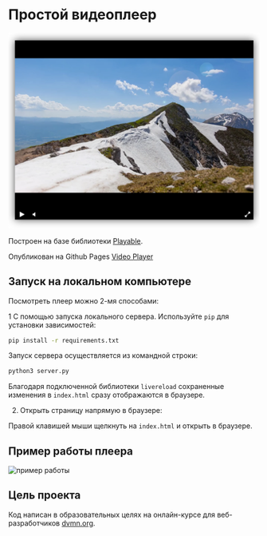 # Простой видеоплеер

![screenshot](screenshots/screenshot.png)

Построен на базе библиотеки [Playable](https://wix.github.io/playable/).

Опубликован на Github Pages [Video Player](https://andimeon.github.io/video-player/)

## Запуск на локальном компьютере

Посмотреть плеер можно 2-мя способами:

1 С помощью запуска локального сервера. Используйте `pip` для установки зависимостей:

```bash
pip install -r requirements.txt
```

Запуск сервера осуществляется из командной строки:

```bash
python3 server.py
```

Благодаря подключенной библиотеки `livereload` сохраненные изменения в `index.html` сразу отображаются в браузере.

2. Открыть страницу напрямую в браузере:

Правой клавишей мыши щелкнуть на `index.html` и открыть в браузере.

## Пример работы плеера

![пример работы](screenshots/video_player.gif)

## Цель проекта

Код написан в образовательных целях на онлайн-курсе для веб-разработчиков [dvmn.org](https://dvmn.org/).
